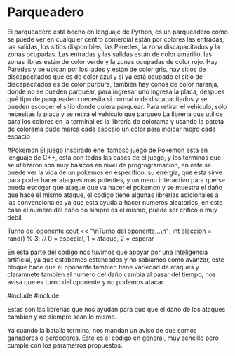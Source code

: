 # Parqueadero
El parqueadero está hecho en lenguaje de Python, es un parqueadero como se puede ver en cualquier centro comercial están por colores las entradas, las salidas, los sitios disponibles, las Paredes, la zona discapacitados y la zonas ocupadas. 
Las entradas y las salidas están de color amarillo, las zonas libres están de color verde y la zonas ocupadas de color rojo. Hay Paredes y se ubican por los lados y están de color gris, hay sitios de discapacitados que es de color azul y si ya está ocupado el sitio de discapacitados es de color púrpura, también hay conos de color naranja, donde no se pueden parquear, para ingresar uno ingresa la placa, despues qué tipo de parqueadero necesita si normal o de discapacitados y se pueden escoger el sitio donde quiera parquear. Para retirar el vehículo, sólo necesitas la placa y se retira el vehiculo que parqueo
La libreria que utilice para los colores en la terminal es la libreria de colorama y usando la pateta de colorama pude marca cada espcaio un color para indicar mejro cada espacio


#Pokemon
El juego inspirado enel famoso juego de Pokemon esta en lenguaje de C++, esta con todas las bases de el juego, y los terminos que se utilizaron son muy basicos en nivel de progrogramacion, en este se puede ver la vida de un pokemos en especifico, su energia, que esta sirve para poder hacer ataques mas potentes, y un menu interactivo para que se pueda escoger que ataque que va hacer el pokemon y se muestra el daño que hace el mismo ataque, el codigo tiene algunas librerias adicionales a las convencionales ya que esta ayuda a hacer numeros aleatorios, en este caso el numero del daño no simpre es el mismo, puede ser critico o muy debil.

 Turno del oponente
     cout << "\nTurno del oponente...\n";
     int eleccion = rand() % 3; // 0 = especial, 1 = ataque, 2 = esperar

En esta parte del codigo nos tuvimos que apoyar por una inteligencia artificial, ya que estabamos estancados y no sabiamos como avanzar, este bloque hace que el oponente tambien tiene variedad de ataques y claramnete tambien el numero del daño cambia al pasar del tiempo, nos avisa que es turno del oponente y no podemos atacar.

#include <cstdlib>
#include <ctime>

Estas son las librerias que nos ayudan para que que el daño de los ataques cambien y no siempre sean lo mismo.

Ya cuando la batalla termina, nos mandan un aviso de que somos ganadores o perdedores.
Este es el codigo en general, muy sencillo pero cumple con los parametros propuestos.

